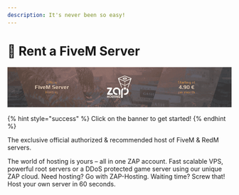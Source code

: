 ```yaml
---
description: It's never been so easy!
---
```


# 📀 Rent a FiveM Server

![Use code "qbcore" for 20% off!](.gitbook/assets/zapbanner2.png)

{% hint style="success" %}
Click on the banner to get started!
{% endhint %}

The exclusive official authorized & recommended host of FiveM & RedM servers.

The world of hosting is yours – all in one ZAP account. Fast scalable VPS, powerful root servers or a DDoS protected game server using our unique ZAP cloud. Need hosting? Go with ZAP-Hosting. Waiting time? Screw that! Host your own server in 60 seconds.
